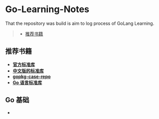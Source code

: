 # Go-Learning-Notes  



That the repository was build is aim to log process of GoLang Learning.


> - [推荐书籍](#推荐书籍)  



## 推荐书籍  

 - [**官方标准库**](https://golang.org/pkg/)  
 - [**中文版的标准库**](https://studygolang.com/static/pkgdoc/main.html)  
 - [**gopkg-case-repo**](https://github.com/astaxie/gopkg)  
 - [**Go 语言标准库**](https://books.studygolang.com/The-Golang-Standard-Library-by-Example/)  

## Go 基础  

 - [](https://github.com/jansu-dev/Go-Learning-Notes/blob/master/basic/go%E8%AF%AD%E6%B3%95%E5%9F%BA%E7%A1%80.md)